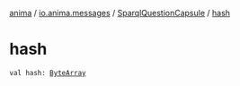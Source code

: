 [anima](../../index.md) / [io.anima.messages](../index.md) / [SparqlQuestionCapsule](index.md) / [hash](./hash.md)

# hash

`val hash: `[`ByteArray`](https://kotlinlang.org/api/latest/jvm/stdlib/kotlin/-byte-array/index.html)